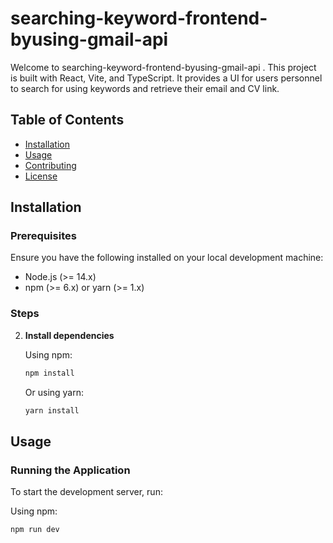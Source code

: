 # searching-keyword-frontend-byusing-gmail-api

Welcome to searching-keyword-frontend-byusing-gmail-api
. This project is built with React, Vite, and TypeScript. It provides a UI for users personnel to search for using keywords and retrieve their email and CV link.


## Table of Contents

- [Installation](#installation)
- [Usage](#usage)
- [Contributing](#contributing)
- [License](#license)

## Installation

### Prerequisites

Ensure you have the following installed on your local development machine:

- Node.js (>= 14.x)
- npm (>= 6.x) or yarn (>= 1.x)

### Steps


2. **Install dependencies**

    Using npm:

    ```bash
    npm install
    ```

    Or using yarn:

    ```bash
    yarn install
    ```

## Usage

### Running the Application



To start the development server, run:

Using npm:

```bash
npm run dev




